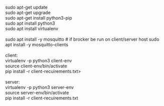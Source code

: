 sudo apt-get update<br>
sudo apt-get upgrade<br>
sudo apt-get install python3-pip<br>
sudo apt install python3<br>
sudo apt install virtualenv<br>
<br>
sudo apt install -y mosquitto    # if brocker be run on client/server host
sudo apt install -y mosquitto-clients<br>
<br>
client:<br>
    virtualenv -p python3 client-env<br>
    source client-env/bin/activate<br>
    pip install -r client-recuirements.txt>
<br>
<br>
server:<br>
    <tb>virtualenv -p python3 server-env<br>
    source server-env/bin/activate<br>
    pip install -r client-recuirements.txt
